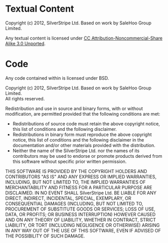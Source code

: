 # Textual Content

Copyright (c) 2012, SilverStripe Ltd.  Based on work by SaleHoo Group Limited.

Any textual content is licensed under [CC Attribution-Noncommercial-Share Alike 3.0 Unported](http://creativecommons.org/licenses/by-nc-sa/3.0/).

# Code

Any code contained within is licensed under BSD.

Copyright (c) 2012, SilverStripe Ltd.  Based on work by SaleHoo Group Limited.  
All rights reserved.

Redistribution and use in source and binary forms, with or without
modification, are permitted provided that the following conditions are met:

 * Redistributions of source code must retain the above copyright
   notice, this list of conditions and the following disclaimer.
 * Redistributions in binary form must reproduce the above copyright
   notice, this list of conditions and the following disclaimer in the
   documentation and/or other materials provided with the distribution.
 * Neither the name of the SilverStripe Ltd. nor the
   names of its contributors may be used to endorse or promote products
   derived from this software without specific prior written permission.

THIS SOFTWARE IS PROVIDED BY THE COPYRIGHT HOLDERS AND CONTRIBUTORS "AS IS" AND
ANY EXPRESS OR IMPLIED WARRANTIES, INCLUDING, BUT NOT LIMITED TO, THE IMPLIED
WARRANTIES OF MERCHANTABILITY AND FITNESS FOR A PARTICULAR PURPOSE ARE
DISCLAIMED. IN NO EVENT SHALL SilverStripe Ltd. BE LIABLE FOR ANY
DIRECT, INDIRECT, INCIDENTAL, SPECIAL, EXEMPLARY, OR CONSEQUENTIAL DAMAGES
(INCLUDING, BUT NOT LIMITED TO, PROCUREMENT OF SUBSTITUTE GOODS OR SERVICES;
LOSS OF USE, DATA, OR PROFITS; OR BUSINESS INTERRUPTION) HOWEVER CAUSED AND
ON ANY THEORY OF LIABILITY, WHETHER IN CONTRACT, STRICT LIABILITY, OR TORT
(INCLUDING NEGLIGENCE OR OTHERWISE) ARISING IN ANY WAY OUT OF THE USE OF THIS
SOFTWARE, EVEN IF ADVISED OF THE POSSIBILITY OF SUCH DAMAGE.